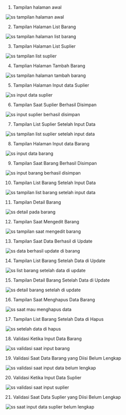 1. Tampilan halaman awal

![ss tampilan halaman awal ](https://github.com/user-attachments/assets/88f06f69-c20b-496c-8e8b-8c8963fd38bb)

2. Tampilan Halaman List Barang

![ss tampilan halaman list barang](https://github.com/user-attachments/assets/afc14841-7106-4696-9bd1-004fb7ba9cbf)

3. Tampilan Halaman List Suplier

![ss tampilan list suplier](https://github.com/user-attachments/assets/ee18e526-f7c9-45bf-9f3a-7573efff24f5)

4. Tamplian Halaman Tambah Barang

![ss tampilan halaman tambah barang](https://github.com/user-attachments/assets/f2d0b3ba-09fc-4771-9cd5-c808ced4b1b7)

5. Tampilan Halaman Input data Suplier

![ss input data suplier](https://github.com/user-attachments/assets/2664887b-65f9-4936-b11b-1f9155a9b3cd)

6. Tampilan Saat Suplier Berhasil Disimpan

![ss input suplier berhasil disimpan](https://github.com/user-attachments/assets/99c72e5e-fc94-40a2-bba8-5c7e12827e80)

7. Tampilan List Suplier Setelah Input Data

![ss tampilan list suplier setelah input data](https://github.com/user-attachments/assets/79f9f70d-986a-428d-840d-f4a134dc1278)

8. Tampilan Halaman Input data Barang

![ss input data barang](https://github.com/user-attachments/assets/6c45dae0-5278-4931-8491-6515ee3247bd)

9. Tampilan Saat Barang Berhasil Disimpan

![ss input barang berhasil disimpan](https://github.com/user-attachments/assets/a10dda14-e927-4b3d-9855-fefc8583c677)

10. Tampilan List Barang Setelah Input Data

![ss tampilan list barang setelah input data](https://github.com/user-attachments/assets/6e5c75bc-f7c6-4304-bac7-405a77146506)

11. Tampilan Detail Barang

![ss detail pada barang](https://github.com/user-attachments/assets/281f626f-43e2-483e-9fdf-c950da707f21)

12. Tampilan Saat Mengedit Barang

![ss tampilan saat mengedit barang](https://github.com/user-attachments/assets/9eb6f9ce-a5d8-479c-bb41-4fad4da5629e)

13. Tampilan Saat Data Berhasil di Update

![ss data berhasil update di barang](https://github.com/user-attachments/assets/68b45470-8c75-4f99-b4de-c45e8c095ce3)

14. Tampilan List Barang Setelah Data di Update

![ss list barang setelah data di update](https://github.com/user-attachments/assets/8d7b1b67-a103-4a29-a2f4-9d737cd80895)

15. Tampilan Detail Barang Setelah Data di Update

![ss detail barang setelah di update](https://github.com/user-attachments/assets/95971a0d-b507-44c7-8c0c-5bab5074d481)

16. Tampilan Saat Menghapus Data Barang

![ss saat mau menghapus data](https://github.com/user-attachments/assets/0a39f207-caed-4d43-9050-62adc1b60214)

17. Tampilan List Barang Setelah Data di Hapus

![ss setelah data di hapus](https://github.com/user-attachments/assets/e99d00db-695e-4d25-ae28-4ac70be41cde)

18. Validasi Ketika Input Data Barang

![ss validasi saat input barang](https://github.com/user-attachments/assets/38dfc8e2-1c9a-47b6-8626-5a7cbfbc97cc)

19. Validasi Saat Data Barang yang Diisi Belum Lengkap

![ss validasi saat input data belum lengkap](https://github.com/user-attachments/assets/ad74a50a-8c49-4014-8b26-af013c1290e1)

20. Validasi Ketika Input Data Suplier

![ss validasi saat input suplier](https://github.com/user-attachments/assets/38a50bbb-deee-4f08-b5f4-07475d98fbe7)

21. Validasi Saat Data Suplier yang Diisi Belum Lengkap

![ss saat input data suplier belum lengkap](https://github.com/user-attachments/assets/27919c8e-f01a-4a63-9348-0dddc1fa13c3)

